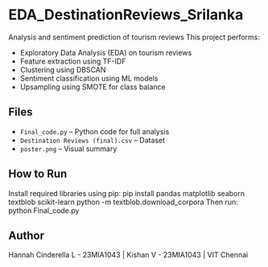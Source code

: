 # EDA_DestinationReviews_Srilanka
Analysis and sentiment prediction of tourism reviews
This project performs:
- Exploratory Data Analysis (EDA) on tourism reviews
- Feature extraction using TF-IDF
- Clustering using DBSCAN
- Sentiment classification using ML models
- Upsampling using SMOTE for class balance

## Files
- `Final_code.py` – Python code for full analysis
- `Destination Reviews (final).csv` – Dataset
- `poster.png` – Visual summary 

## How to Run
Install required libraries using pip:
pip install pandas matplotlib seaborn textblob scikit-learn python -m textblob.download_corpora
Then run:
python Final_code.py

## Author 
Hannah Cinderella L - 23MIA1043 | Kishan V - 23MIA1043 | VIT Chennai
